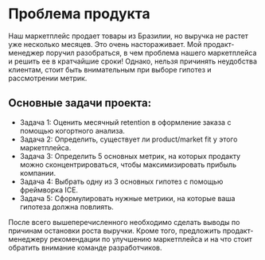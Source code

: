 # Проблема продукта
Наш маркетплейс продает товары из Бразилии, но выручка не растет уже несколько месяцев. Это очень настораживает. 
Мой продакт-менеджер поручил разобраться, в чем проблема нашего маркетплейса и решить ее в кратчайшие сроки! 
Однако, нельзя причинять неудобства клиентам, стоит быть внимательным при выборе гипотез и рассмотрении метрик.

## Основные задачи проекта:

- Задача 1: Оценить месячный retention в оформление заказа с помощью когортного анализа.
- Задача 2: Определить, существует ли product/market fit у этого маркетплейса.
- Задача 3: Определить 5 основных метрик, на которых продакту можно сконцентрироваться, чтобы максимизировать прибыль компании.
- Задача 4: Выбрать одну из 3 основных гипотез с помощью фреймворка ICE.
- Задача 5: Сформулировать нужные метрики, на которые ваша гипотеза должна повлиять.

После всего вышеперечисленного необходимо сделать выводы по причинам остановки роста выручки. Кроме того, предложить 
продакт-менеджеру рекомендации по улучшению маркетплейса и на что стоит обратить внимание команде разработчиков.
